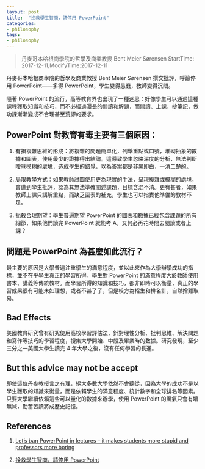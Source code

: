 ```yaml
---
layout: post
title:  "挽救學生智商，請停用 PowerPoint"
categories:
- philosophy
tags:
- philosophy
---
```


> 丹麥哥本哈根商學院的哲學及商業教授 Bent Meier Sørensen
> StartTime: 2017-12-11,ModifyTime:2017-12-11

丹麥哥本哈根商學院的哲學及商業教授 Bent Meier Sørensen 撰文批評，呼籲停用 PowerPoint——多得 PowerPoint，學生變得愚蠢，教師變得沉悶。

<!---more--->

隨著 PowerPoint 的流行，高等教育界也出現了一種迷思：好像學生可以通過這種課程獲取知識和技巧，而不必經過漫長的閱讀和解題，而閱讀、上課、抄筆記，做功課漸漸變成不合理甚至荒謬的要求。

## PowerPoint 對教育有毒主要有三個原因：
1. 有損複雜思維的形成：將複雜的問題簡單化，列舉重點或口號，堆砌抽象的數據和圖表，使用最少的證據得出結論。這導致學生忽略深度的分析，無法判斷曖昧模糊的處境，造成學生的錯覺，以為答案都是非黑即白，一清二楚的。

2. 局限教學方式：如果教師試圖使用更為現實的手法，呈現複雜或模糊的處境，會遭到學生批評，認為其無法準確闡述課題，目標含混不清。更有甚者，如果教師上課只講解重點，而缺乏圖表的補充，學生也可以指責他準備的教材不足。

3. 扼殺合理期望：學生普遍期望 PowerPoint 的圖表和數據已經包含課題的所有細節，如果他們讀完 PowerPoint 就能考 A，又何必再花時間去閱讀或者上課？

## 問題是 PowerPoint 為甚麼如此流行？
最主要的原因是大學普遍注重學生的滿意程度，並以此來作為大學辦學成功的指標，並不在乎學生真正的學習所得。學生對 PowerPoint 的滿意程度大於教師使用書本、講義等傳統教材。而學習所得的知識和技巧，都非即時可以衡量，真正的學習成果很有可能未如理想，或者不甚了了，但是校方為招生和排名計，自然捨難取易。

## Bad Effects
美國教育研究曾有研究使用高校學習評估法，針對理性分析、批判思維、解決問題和寫作等技巧的學習程度，搜集大學開始、中段及畢業時的數據。研究發現，至少三分之一美國大學生讀完 4 年大學之後，沒有任何學習的長進。

## But this advice may not be accept
即使這位丹麥教授言之有理，絕大多數大學依然不會聽從，因為大學的成功不是以學生獲取的知識來衡量，而是依賴學生的滿意程度、統計數字和全球排名等因素。只要大學繼續依賴這些可以量化的數據來辦學，使用 PowerPoint 的風氣只會有增無減，勤奮苦讀將成歷史記憶。

## References
1. [Let’s ban PowerPoint in lectures – it makes students more stupid and professors more boring](https://theconversation.com/lets-ban-powerpoint-in-lectures-it-makes-students-more-stupid-and-professors-more-boring-36183)

2. [挽救學生智商，請停用 PowerPoint](http://www.cup.com.hk/2017/03/24/powerpoint-makes-students-stupid/)
